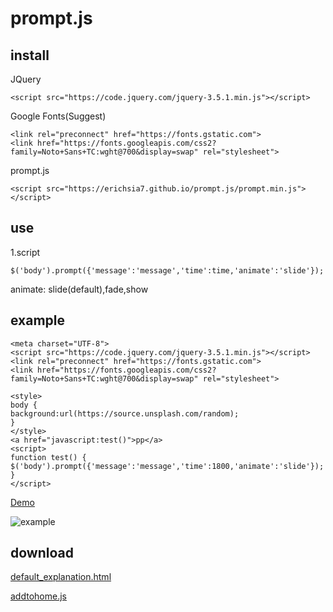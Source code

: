 # prompt.js
## install
JQuery
```
<script src="https://code.jquery.com/jquery-3.5.1.min.js"></script>
```
Google Fonts(Suggest)
```
<link rel="preconnect" href="https://fonts.gstatic.com"> 
<link href="https://fonts.googleapis.com/css2?family=Noto+Sans+TC:wght@700&display=swap" rel="stylesheet">
```
prompt.js
```
<script src="https://erichsia7.github.io/prompt.js/prompt.min.js"></script>
```
## use
1.script
```
$('body').prompt({'message':'message','time':time,'animate':'slide'});
```
animate: slide(default),fade,show
## example
```
<meta charset="UTF-8">
<script src="https://code.jquery.com/jquery-3.5.1.min.js"></script>
<link rel="preconnect" href="https://fonts.gstatic.com"> 
<link href="https://fonts.googleapis.com/css2?family=Noto+Sans+TC:wght@700&display=swap" rel="stylesheet">

<style>
body {
background:url(https://source.unsplash.com/random);
}
</style>
<a href="javascript:test()">pp</a>
<script>
function test() {
$('body').prompt({'message':'message','time':1800,'animate':'slide'});
}
</script>
```
[Demo](https://erichsia7.github.io/addtohome.js/demo.html#)

![example](https://erichsia7.github.io/addtohome.js/obJxVL3ZAOjwX3l19RKwJ2Xcx0ypBbEh.jpeg)
## download
[default_explanation.html](https://github.com/EricHsia7/addtohome.js/raw/main/default_explanation.html)

[addtohome.js](https://github.com/EricHsia7/addtohome.js/raw/main/addtohome.js)
